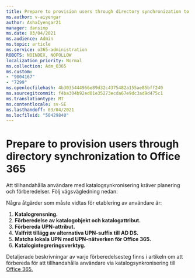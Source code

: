 ```yaml
---
title: Prepare to provision users through directory synchronization to Office 365
ms.author: v-aiyengar
author: AshaIyengar21
manager: dansimp
ms.date: 03/04/2021
ms.audience: Admin
ms.topic: article
ms.service: o365-administration
ROBOTS: NOINDEX, NOFOLLOW
localization_priority: Normal
ms.collection: Adm_O365
ms.custom:
- "9004167"
- "7299"
ms.openlocfilehash: 4b3035444966e89d32c4375482a155ae85bff240
ms.sourcegitcommit: f4ba304b92ed01e35273ecda67e9dc3ad9d475c1
ms.translationtype: MT
ms.contentlocale: sv-SE
ms.lasthandoff: 03/04/2021
ms.locfileid: "50429840"
---
```

# <a name="prepare-to-provision-users-through-directory-synchronization-to-office-365"></a>Prepare to provision users through directory synchronization to Office 365

Att tillhandahålla användare med katalogsynkronisering kräver planering och förberedelser. Följ vägsvägledning nedan:

Några åtgärder som måste vidtas för etablering av användare är:
1. **Katalogrensning.**
1. **Förberedelse av katalogobjekt och katalogattribut.**
1. **Förbereda UPN-attribut.**
1. **Valfritt tillägg av alternativa UPN-suffix till AD DS.**
1. **Matcha lokala UPN med UPN-nätverken för Office 365.**
1. **Katalogintegreringsverktyg.**

Detaljerade beskrivningar av varje förberedelsesteg finns i artikeln om att förbereda för att tillhandahålla användare via katalogsynkronisering till [Office 365.](https://aka.ms/office365assistantprovisionuserstooffice365)